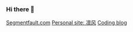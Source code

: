 ### Hi there 👋

<!--
**inter18099/inter18099** is a ✨ _special_ ✨ repository because its `README.md` (this file) appears on your GitHub profile.

Here are some ideas to get you started:

- 🔭 I’m currently working on [Compass](http://www.compass.com/)
- 🌱 I’m currently learning React, Jest, Scheme, MySQL, Java
- 🤔 I’m looking for help with coding knowledge
- 💬 Ask me about Coding, Tech, Anime, and anything you want to talk about
- 📫 How to reach me: inter18099#hotmail.com
- ⚡ Fun fact: Read SICP 10 years before, and haven't finished yet :)
- ⚡ Fun fact: I started coding in 2011 when I was in college :)
-->

[Segmentfault.com](https://segmentfault.com/u/inter18099)
[Personal site: 凛风](https://fengrin.me/)
[Coding blog](https://road.fengrin.me/)
